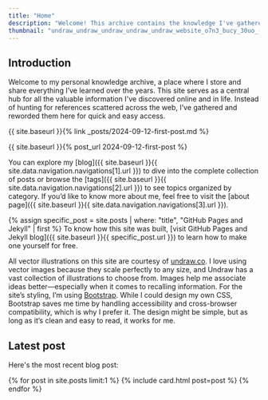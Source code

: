 ```yaml
---
title: "Home"  
description: "Welcome! This archive contains the knowledge I've gathered throughout my life."  
thumbnail: "undraw_undraw_undraw_undraw_undraw_website_o7n3_bucy_30uo_-1-_d6br_0qfo.svg"
---
```


## Introduction

Welcome to my personal knowledge archive, a place where I store and share everything I’ve learned over the years. This site serves as a central hub for all the valuable information I've discovered online and in life. Instead of hunting for references scattered across the web, I’ve gathered and reworded them here for quick and easy access.

{{ site.baseurl }}{% link _posts/2024-09-12-first-post.md %}

{{ site.baseurl }}{% post_url 2024-09-12-first-post %}

You can explore my [blog]({{ site.baseurl }}{{ site.data.navigation.navigations[1].url }}) to dive into the complete collection of posts or browse the [tags]({{ site.baseurl }}{{ site.data.navigation.navigations[2].url }}) to see topics organized by category. If you’d like to know more about me, feel free to visit the [about page]({{ site.baseurl }}{{ site.data.navigation.navigations[3].url }}).

{% assign specific_post = site.posts | where: "title", "GitHub Pages and Jekyll" | first %}
To know how this site was built, [visit GitHub Pages and Jekyll blog]({{ site.baseurl }}{{ specific_post.url }}) to learn how to make one yourself for free.

All vector illustrations on this site are courtesy of [undraw.co](https://undraw.co/). I love using vector images because they scale perfectly to any size, and Undraw has a vast collection of illustrations to choose from. Images help me associate ideas better—especially when it comes to recalling information. For the site’s styling, I’m using [Bootstrap](https://getbootstrap.com/). While I could design my own CSS, Bootstrap saves me time by handling accessibility and cross-browser compatibility, which is why I prefer it. The design might be simple, but as long as it’s clean and easy to read, it works for me.

<h2 class="mt-5">Latest post</h2>

Here's the most recent blog post:

<div class="row row-cols-1 row-cols-md-3 g-4">
  {% for post in site.posts limit:1 %}
  {% include card.html post=post %}
  {% endfor %}
</div>
